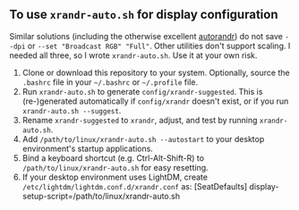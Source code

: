 ## To use `xrandr-auto.sh` for display configuration

Similar solutions (including the otherwise excellent [autorandr](https://github.com/phillipberndt/autorandr)) do not save `--dpi` or `--set "Broadcast RGB" "Full"`. Other utilities don't support scaling. I needed all three, so I wrote `xrandr-auto.sh`. Use it at your own risk.

1. Clone or download this repository to your system. Optionally, source the `.bashrc` file in your `~/.bashrc` or `~/.profile` file.
1. Run `xrandr-auto.sh` to generate `config/xrandr-suggested`. This is (re-)generated automatically if `config/xrandr` doesn't exist, or if you run `xrandr-auto.sh --suggest`.
1. Rename `xrandr-suggested` to `xrandr`, adjust, and test by running `xrandr-auto.sh`.
1. Add `/path/to/linux/xrandr-auto.sh --autostart` to your desktop environment's startup applications.
1. Bind a keyboard shortcut (e.g. Ctrl-Alt-Shift-R) to `/path/to/linux/xrandr-auto.sh` for easy resetting.
1. If your desktop environment uses LightDM, create `/etc/lightdm/lightdm.conf.d/xrandr.conf` as:
    [SeatDefaults]
    display-setup-script=/path/to/linux/xrandr-auto.sh
